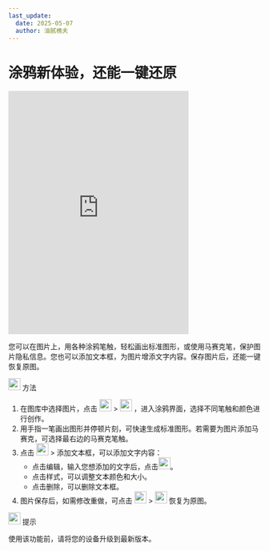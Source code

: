 ```yaml
---
last_update:
  date: 2025-05-07
  author: 油腻樵夫
---
```


# 涂鸦新体验，还能一键还原

<iframe src="https://tips-p01-drcn.dbankcdn.cn/MODEL/EMUI/C00B030/resource/card/202512031Znvtc/zh-cn/image/video/20005895_f002_galleryedit.mp4#toolbar=0" scrolling="no" border="0" frameborder="no" framespacing="0" allowfullscreen="true" width="360" height="486"> </iframe>

您可以在图片上，用各种涂鸦笔触，轻松画出标准图形，或使用马赛克笔，保护图片隐私信息。您也可以添加文本框，为图片增添文字内容。保存图片后，还能一键恢复原图。

<img src="https://tips-p01-drcn.dbankcdn.cn/MODEL/EMUI/C00B030/resource/card/202503041becsx/zh-cn/image/common/buttons/fig_method.png" width="24" height="24"/> 方法

1.  在图库中选择图片，点击 <img src="https://tips-p01-drcn.dbankcdn.cn/MODEL/EMUI/C00B030/resource/card/202503041becsx/zh-cn/image/common/buttons/fig_method.png" width="24" height="24"/> > <img src="https://tips-p01-drcn.dbankcdn.cn/MODEL/EMUI/C00B030/resource/card/202512031Znvtc/zh-cn/image/common/buttons/penkitpenkit.png" width="24" height="24"/> ，进入涂鸦界面，选择不同笔触和颜色进行创作。
2.  用手指一笔画出图形并停顿片刻，可快速生成标准图形。若需要为图片添加马赛克，可选择最右边的马赛克笔触。
3.  点击 <img src="https://tips-p01-drcn.dbankcdn.cn/MODEL/EMUI/C00B030/resource/card/202512031Znvtc/zh-cn/image/common/buttons/ic_more.png" width="24" height="24"/> > 添加文本框，可以添加文字内容：
    +   点击编辑，输入您想添加的文字后，点击<img src="https://tips-p01-drcn.dbankcdn.cn/MODEL/EMUI/C00B030/resource/card/202512031Znvtc/zh-cn/image/common/buttons/ic_comfirm.png" width="24" height="24"/>。
    +   点击样式，可以调整文本颜色和大小。
    +   点击删除，可以删除文本框。
4.  图片保存后，如需修改重做，可点击 <img src="https://tips-p01-drcn.dbankcdn.cn/MODEL/EMUI/C00B030/resource/card/202512031Znvtc/zh-cn/image/common/buttons/ic_gallery_edit1.png" width="24" height="24"/> > <img src="https://tips-p01-drcn.dbankcdn.cn/MODEL/EMUI/C00B030/resource/card/202512031Znvtc/zh-cn/image/common/buttons/ic_gallery_restore_edit.png" width="24" height="24"/> 恢复为原图。

<img src="https://tips-p01-drcn.dbankcdn.cn/MODEL/EMUI/C00B030/resource/card/202508300vZjQz/zh-cn/image/common/buttons/fig_tips.png" width="24" height="24"/> 提示

使用该功能前，请将您的设备升级到最新版本。



